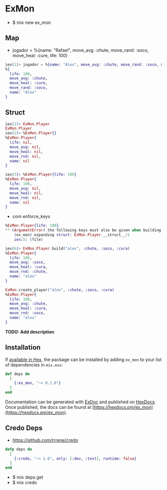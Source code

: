 # ExMon

- $ mix new ex_mon

## Map
- jogador = %{name: "Rafael", move_avg: :chute, move_rand: :soco, move_heal: :cure, life: 100}
```elixir
iex(1)> jogador = %{name: "Alex", move_avg: :chute, move_rand: :soco, move_heal: :cure, life: 100}
%{
  life: 100,
  move_avg: :chute,
  move_heal: :cure,
  move_rand: :soco,
  name: "Alex"
}
```

## Struct
```elixir
iex(1)> ExMon.Player
ExMon.Player
iex(2)> %ExMon.Player{}
%ExMon.Player{
  life: nil,
  move_avg: nil,
  move_heal: nil,
  move_rnd: nil,
  name: nil
} 

iex(3)> %ExMon.Player{life: 100}
%ExMon.Player{
  life: 100,
  move_avg: nil,
  move_heal: nil,
  move_rnd: nil,
  name: nil
}
```
- com enforce_keys
```elixir
%ExMon.Player{life: 100}
** (ArgumentError) the following keys must also be given when building struct ExMon.Player: [:name, :move_rnd, :move_avg, :move_heal]
    (ex_mon) expanding struct: ExMon.Player.__struct__/1
    iex:5: (file)
```
```elixir
iex(6)> ExMon.Player.build("alex", :chute, :soco, :cura)
%ExMon.Player{
  life: 100,
  move_avg: :soco,
  move_heal: :cura,
  move_rnd: :chute,
  name: "alex"
}

ExMon.create_player("alex", :chute, :soco, :cura)
%ExMon.Player{
  life: 100,
  move_avg: :chute,
  move_heal: :cura,
  move_rnd: :soco,
  name: "alex"
}
```



**TODO: Add description**

## Installation

If [available in Hex](https://hex.pm/docs/publish), the package can be installed
by adding `ex_mon` to your list of dependencies in `mix.exs`:

```elixir
def deps do
  [
    {:ex_mon, "~> 0.1.0"}
  ]
end
```

Documentation can be generated with [ExDoc](https://github.com/elixir-lang/ex_doc)
and published on [HexDocs](https://hexdocs.pm). Once published, the docs can
be found at [https://hexdocs.pm/ex_mon](https://hexdocs.pm/ex_mon).


## Credo Deps
- https://github.com/rrrene/credo

```elixir
defp deps do
  [
    {:credo, "~> 1.6", only: [:dev, :test], runtime: false}
  ]
end
```
- $ mix deps.get
- $ mix credo